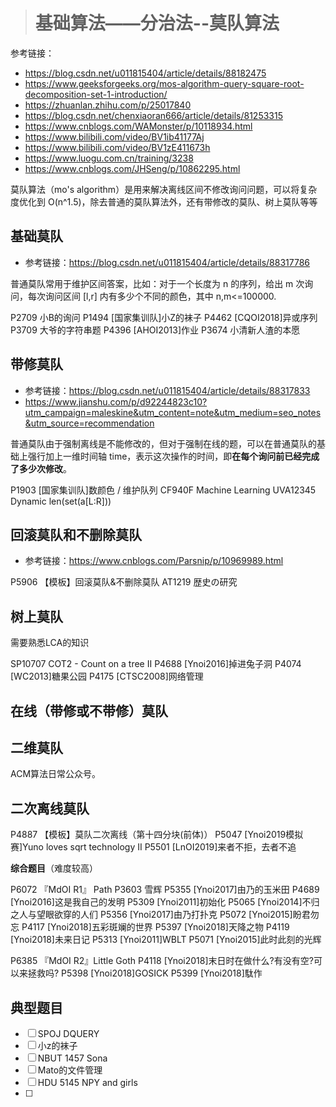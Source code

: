 > # 基础算法——分治法--莫队算法

参考链接：

* <https://blog.csdn.net/u011815404/article/details/88182475>
* https://www.geeksforgeeks.org/mos-algorithm-query-square-root-decomposition-set-1-introduction/
* https://zhuanlan.zhihu.com/p/25017840
* https://blog.csdn.net/chenxiaoran666/article/details/81253315
* https://www.cnblogs.com/WAMonster/p/10118934.html
* https://www.bilibili.com/video/BV1ib41177Aj
* https://www.bilibili.com/video/BV1zE411673h
* https://www.luogu.com.cn/training/3238
* https://www.cnblogs.com/JHSeng/p/10862295.html

莫队算法（mo's algorithm）是用来解决离线区间不修改询问问题，可以将复杂度优化到 O(n^1.5)，除去普通的莫队算法外，还有带修改的莫队、树上莫队等等



## 基础莫队

* 参考链接：<https://blog.csdn.net/u011815404/article/details/88317786>

普通莫队常用于维护区间答案，比如：对于一个长度为 n 的序列，给出 m 次询问，每次询问区间 [l,r] 内有多少个不同的颜色，其中 n,m<=100000.

P2709 小B的询问
P1494 [国家集训队]小Z的袜子
P4462 [CQOI2018]异或序列
P3709 大爷的字符串题
P4396 [AHOI2013]作业
P3674 小清新人渣的本愿



## 带修莫队

* 参考链接：<https://blog.csdn.net/u011815404/article/details/88317833>
* https://www.jianshu.com/p/d92244823c10?utm_campaign=maleskine&utm_content=note&utm_medium=seo_notes&utm_source=recommendation

普通莫队由于强制离线是不能修改的，但对于强制在线的题，可以在普通莫队的基础上强行加上一维时间轴 time，表示这次操作的时间，即**在每个询问前已经完成了多少次修改**。

P1903 [国家集训队]数颜色 / 维护队列
CF940F Machine Learning
UVA12345 Dynamic len(set(a[L:R]))



## 回滚莫队和不删除莫队

* 参考链接：https://www.cnblogs.com/Parsnip/p/10969989.html

P5906 【模板】回滚莫队&不删除莫队
AT1219 歴史の研究



## 树上莫队

需要熟悉LCA的知识

SP10707 COT2 - Count on a tree II
P4688 [Ynoi2016]掉进兔子洞
P4074 [WC2013]糖果公园
P4175 [CTSC2008]网络管理



## 在线（带修或不带修）莫队



## 二维莫队

ACM算法日常公众号。





## 二次离线莫队

P4887 【模板】莫队二次离线（第十四分块(前体)）
P5047 [Ynoi2019模拟赛]Yuno loves sqrt technology II
P5501 [LnOI2019]来者不拒，去者不追



**综合题目**（难度较高）

P6072 『MdOI R1』 Path
P3603 雪辉
P5355 [Ynoi2017]由乃的玉米田
P4689 [Ynoi2016]这是我自己的发明
P5309 [Ynoi2011]初始化
P5065 [Ynoi2014]不归之人与望眼欲穿的人们
P5356 [Ynoi2017]由乃打扑克
P5072 [Ynoi2015]盼君勿忘
P4117 [Ynoi2018]五彩斑斓的世界
P5397 [Ynoi2018]天降之物
P4119 [Ynoi2018]未来日记
P5313 [Ynoi2011]WBLT
P5071 [Ynoi2015]此时此刻的光辉

P6385 『MdOI R2』Little Goth
P4118 [Ynoi2018]末日时在做什么?有没有空?可以来拯救吗?
P5398 [Ynoi2018]GOSICK
P5399 [Ynoi2018]駄作



## 典型题目

- [ ] SPOJ DQUERY
- [ ] 小z的袜子
- [ ] NBUT 1457 Sona
- [ ] Mato的文件管理
- [ ] HDU 5145 NPY and girls
- [ ] 